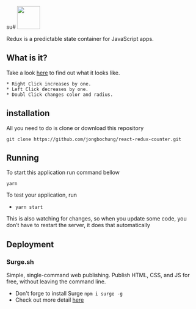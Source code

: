 su# <a href='http://redux.js.org'><img src='https://camo.githubusercontent.com/f28b5bc7822f1b7bb28a96d8d09e7d79169248fc/687474703a2f2f692e696d6775722e636f6d2f4a65567164514d2e706e67' height='60'></a>

Redux is a predictable state container for JavaScript apps.  

## What is it?

Take a look [here](http://www.malicious-calculator.surge.sh) to find out what it looks like.
```
* Right Click increases by one.
* Left Click decreases by one.
* Doubl Click changes color and radius.
```

## installation
All you need to do is clone or download this repository
```
git clone https://github.com/jongbochung/react-redux-counter.git
```

## Running
To start this application run command bellow
```
yarn
```

To test your application, run

* `yarn start`

This is also watching for changes, so when you update some code, you don’t have to restart the server, it does that automatically

## Deployment

### Surge.sh

Simple, single-command web publishing. Publish HTML, CSS, and JS for free, without leaving the command line.

  * Don't forge to install Surge `npm i surge -g`
  * Check out more detail [here](https://surge.sh)
